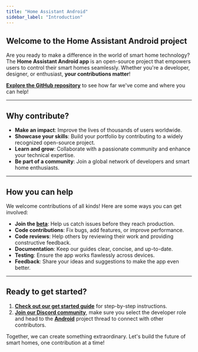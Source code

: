 ```yaml
---
title: "Home Assistant Android"
sidebar_label: "Introduction"
---
```


## Welcome to the Home Assistant Android project

Are you ready to make a difference in the world of smart home technology? The **Home Assistant Android app** is an open-source project that empowers users to control their smart homes seamlessly. Whether you're a developer, designer, or enthusiast, **your contributions matter**!

**[Explore the GitHub repository](https://ossinsight.io/analyze/home-assistant/android#overview)** to see how far we've come and where you can help!

---

## Why contribute?

- **Make an impact**: Improve the lives of thousands of users worldwide.
- **Showcase your skills**: Build your portfolio by contributing to a widely recognized open-source project.
- **Learn and grow**: Collaborate with a passionate community and enhance your technical expertise.
- **Be part of a community**: Join a global network of developers and smart home enthusiasts.

---

## How you can help

We welcome contributions of all kinds! Here are some ways you can get involved:

- **Join the [beta](https://play.google.com/apps/testing/io.homeassistant.companion.android)**: Help us catch issues before they reach production.
- **Code contributions**: Fix bugs, add features, or improve performance.
- **Code reviews**: Help others by reviewing their work and providing constructive feedback.
- **Documentation**: Keep our guides clear, concise, and up-to-date.
- **Testing**: Ensure the app works flawlessly across devices.
- **Feedback**: Share your ideas and suggestions to make the app even better.

---

## Ready to get started?

1. **[Check out our get started guide](/docs/android/get_started)** for step-by-step instructions.
2. **[Join our Discord community](https://discord.gg/c5DvZ4e)**, make sure you select the developer role and head to the **[Android](https://discord.com/channels/330944238910963714/1346948551892009101)** project thread to connect with other contributors.

Together, we can create something extraordinary. Let's build the future of smart homes, one contribution at a time!
